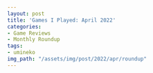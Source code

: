 ```yaml
---
layout: post
title: 'Games I Played: April 2022'
categories:
- Game Reviews
- Monthly Roundup
tags:
- umineko
img_path: "/assets/img/post/2022/apr/roundup"
---
```

